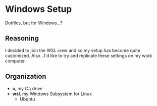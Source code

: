 # Windows Setup
Dotfiles, but for Windows...?


## Reasoning
I decided to join the WSL crew and so my setup has become quite customized. Also...I'd like to try and replicate these settings on my work computer.


## Organization
- **c**, my C:\ drive
- **wsl**, my Windows Subsystem for Linux
    - Ubuntu